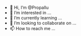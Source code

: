 - 👋 Hi, I’m @Propallu
- 👀 I’m interested in ...
- 🌱 I’m currently learning ...
- 💞️ I’m looking to collaborate on ...
- 📫 How to reach me ...

<!---
Propallu/Propallu is a ✨ special ✨ repository because its `README.md` (this file) appears on your GitHub profile.
You can click the Preview link to take a look at your changes.
--->
